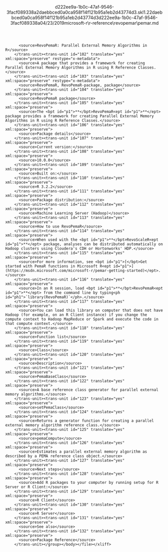 <?xml version="1.0"?><xliff version="1.2" xmlns="urn:oasis:names:tc:xliff:document:1.2" xmlns:xsi="http://www.w3.org/2001/XMLSchema-instance" xsi:schemaLocation="urn:oasis:names:tc:xliff:document:1.2 xliff-core-1.2-transitional.xsd"><file datatype="xml" original="pemar.md" source-language="en-US" target-language="en-US"><header><tool tool-id="mdxliff" tool-name="mdxliff" tool-version="1.0-1931010" tool-company="Microsoft" /><xliffext:skl_file_name xmlns:xliffext="urn:microsoft:content:schema:xliffextensions">d222ee9a-1b0c-47af-9546-3facf089338a2daebbced0a0ca958f14f121b95a1eb2d43774d3.skl</xliffext:skl_file_name><xliffext:version xmlns:xliffext="urn:microsoft:content:schema:xliffextensions">1.2</xliffext:version><xliffext:ms.openlocfilehash xmlns:xliffext="urn:microsoft:content:schema:xliffextensions">2daebbced0a0ca958f14f121b95a1eb2d43774d3</xliffext:ms.openlocfilehash><xliffext:ms.sourcegitcommit xmlns:xliffext="urn:microsoft:content:schema:xliffextensions">d222ee9a-1b0c-47af-9546-3facf089338a</xliffext:ms.sourcegitcommit><xliffext:ms.lasthandoff xmlns:xliffext="urn:microsoft:content:schema:xliffextensions">04/23/2019</xliffext:ms.lasthandoff><xliffext:ms.openlocfilepath xmlns:xliffext="urn:microsoft:content:schema:xliffextensions">microsoft-r\r-reference\revopemar\pemar.md</xliffext:ms.openlocfilepath></header><body><group id="content" extype="content"><trans-unit id="101" translate="yes" xml:space="preserve" restype="x-metadata">
          <source>RevoPemaR: Parallel External Memory Algorithms in R</source>
        </trans-unit><trans-unit id="102" translate="yes" xml:space="preserve" restype="x-metadata">
          <source>A package that provides a framework for creating Parallel External Memory Algorithms in R using R Reference Classes.</source>
        </trans-unit><trans-unit id="103" translate="yes" xml:space="preserve" restype="x-metadata">
          <source>RevoPemaR, RevoPemaR-package, package</source>
        </trans-unit><trans-unit id="104" translate="yes" xml:space="preserve">
          <source>RevoPemaR package</source>
        </trans-unit><trans-unit id="105" translate="yes" xml:space="preserve">
          <source>The <bpt id="p1">**</bpt>RevoPemaR<ept id="p1">**</ept> package provides a framework for creating Parallel External Memory Algorithms in R using R Reference Classes.</source>
        </trans-unit><trans-unit id="106" translate="yes" xml:space="preserve">
          <source>Package details</source>
        </trans-unit><trans-unit id="107" translate="yes" xml:space="preserve">
          <source>Current version:</source>
        </trans-unit><trans-unit id="108" translate="yes" xml:space="preserve">
          <source>10.0.0</source>
        </trans-unit><trans-unit id="109" translate="yes" xml:space="preserve">
          <source>Built on:</source>
        </trans-unit><trans-unit id="110" translate="yes" xml:space="preserve">
          <source>R 3.2.2</source>
        </trans-unit><trans-unit id="111" translate="yes" xml:space="preserve">
          <source>Package distribution:</source>
        </trans-unit><trans-unit id="112" translate="yes" xml:space="preserve">
          <source>Machine Learning Server (Hadoop)</source>
        </trans-unit><trans-unit id="113" translate="yes" xml:space="preserve">
          <source>How to use RevoPemaR</source>
        </trans-unit><trans-unit id="114" translate="yes" xml:space="preserve">
          <source>When used with the <bpt id="p1">**</bpt>RevoScaleR<ept id="p1">**</ept> package, analyses can be distributed automatically on Hadoop clusters using Cloudera's CDH or Hortonworks' HDP.</source>
        </trans-unit><trans-unit id="115" translate="yes" xml:space="preserve">
          <source>For more information, see <bpt id="p1">[</bpt>Get started with PemaR functions in Microsoft R<ept id="p1">](https://msdn.microsoft.com/microsoft-r/pemar-getting-started)</ept>.</source>
        </trans-unit><trans-unit id="116" translate="yes" xml:space="preserve">
          <source>In an R session, load <bpt id="p1">**</bpt>RevoPemaR<ept id="p1">**</ept> from the command line by typing<ph id="ph1">`library(RevoPemaR)`</ph>.</source>
        </trans-unit><trans-unit id="117" translate="yes" xml:space="preserve">
          <source>You can load this library on computer that does not have Hadoop (for example, on an R Client instance) if you change the compute context to Hadoop MapReduce or Spark and execute the code in that compute context.</source>
        </trans-unit><trans-unit id="118" translate="yes" xml:space="preserve">
          <source>Function list</source>
        </trans-unit><trans-unit id="119" translate="yes" xml:space="preserve">
          <source>Class</source>
        </trans-unit><trans-unit id="120" translate="yes" xml:space="preserve">
          <source>Description</source>
        </trans-unit><trans-unit id="121" translate="yes" xml:space="preserve">
          <source>PemaBaseClass</source>
        </trans-unit><trans-unit id="122" translate="yes" xml:space="preserve">
          <source>A base reference class generator for parallel external memory algorithms.</source>
        </trans-unit><trans-unit id="123" translate="yes" xml:space="preserve">
          <source>setPemaClass</source>
        </trans-unit><trans-unit id="124" translate="yes" xml:space="preserve">
          <source>Returns a generator function for creating a parallel external memory algorithm reference class.</source>
        </trans-unit><trans-unit id="125" translate="yes" xml:space="preserve">
          <source>pemaCompute</source>
        </trans-unit><trans-unit id="126" translate="yes" xml:space="preserve">
          <source>Estimates a parallel external memory algorithm as described by a PEMA reference class object.</source>
        </trans-unit><trans-unit id="127" translate="yes" xml:space="preserve">
          <source>Next steps</source>
        </trans-unit><trans-unit id="128" translate="yes" xml:space="preserve">
          <source>Add R packages to your computer by running setup for R Server or R Client:</source>
        </trans-unit><trans-unit id="129" translate="yes" xml:space="preserve">
          <source>R Client</source>
        </trans-unit><trans-unit id="130" translate="yes" xml:space="preserve">
          <source>R Server</source>
        </trans-unit><trans-unit id="131" translate="yes" xml:space="preserve">
          <source>See also</source>
        </trans-unit><trans-unit id="132" translate="yes" xml:space="preserve">
          <source>Package Reference</source>
        </trans-unit></group></body></file></xliff>